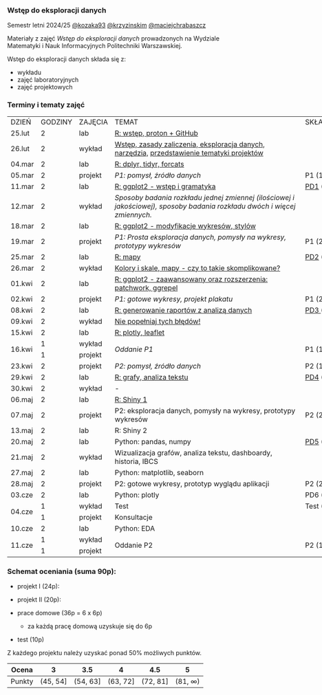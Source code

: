 ### Wstęp do eksploracji danych

Semestr letni 2024/25 [@kozaka93](https://github.com/kozaka93) [@krzyzinskim](https://github.com/krzyzinskim) [@maciejchrabaszcz ](https://github.com/maciejchrabaszcz )

Materiały z zajęć *Wstęp do eksploracji danych* prowadzonych na Wydziale Matematyki i Nauk Informacyjnych Politechniki Warszawskiej.

Wstęp do eksploracji danych składa się z:

-   wykładu
-   zajęć laboratoryjnych
-   zajęć projektowych

### Terminy i tematy zajęć 

<div class="tg-wrap"><table style="undefined;table-layout: fixed; width: 792px"><colgroup>
<col style="width: 55px">
<col style="width: 72px">
<col style="width: 65px">
<col style="width: 512px">
<col style="width: 88px">
</colgroup>
<tbody>
  <tr>
    <td>DZIEŃ</td>
    <td>GODZINY</td>
    <td>ZAJĘCIA</td>
    <td>TEMAT</td>
    <td>SKŁADOWA</td>
  </tr>
  <tr>
    <td>25.lut</td>
    <td>2</td>
    <td>lab</td>
    <td><a href="https://github.com/kozaka93/2025L-ExploratoryDataAnalysis/tree/main/labs/lab01">R: wstęp, proton + GitHub</a></td>
    <td></td>
  </tr>
  <tr>
    <td>26.lut</td>
    <td>2</td>
    <td>wykład</td>
    <td><a href="https://github.com/kozaka93/2025L-ExploratoryDataAnalysis/blob/main/lectures/L01-intro.pdf">Wstęp, zasady zaliczenia, eksploracja danych, narzędzia,</a> <a href="https://github.com/kozaka93/2025L-ExploratoryDataAnalysis/tree/main/projects/project1">przedstawienie tematyki projektów</a></td>
    <td></td>
  </tr>
  <tr>
    <td>04.mar</td>
    <td>2</td>
    <td>lab</td>
    <td><a href="https://github.com/kozaka93/2025L-ExploratoryDataAnalysis/tree/main/labs/lab02">R: dplyr, tidyr, forcats</a></td>
    <td></td>
  </tr>
  <tr>
    <td>05.mar</td>
    <td>2</td>
    <td>projekt</td>
    <td><i>P1: pomysł, źródło danych</i></td>
    <td>P1 (1p)</td>
  </tr>
  <tr>
    <td>11.mar</td>
    <td>2</td>
    <td>lab</td>
    <td><a href="https://github.com/kozaka93/2025L-ExploratoryDataAnalysis/tree/main/labs/lab03">R: ggplot2 - wstęp i gramatyka</a></td>
    <td><a href="https://github.com/kozaka93/2025L-ExploratoryDataAnalysis/issues/44">PD1</a> (6p)</td>
  </tr>
  <tr>
    <td>12.mar</td>
    <td>2</td>
    <td>wykład</td>
    <td><i>Sposoby badania rozkładu jednej zmiennej (ilościowej i jakościowej), sposoby badania rozkładu dwóch i więcej zmiennych.</i></td>
    <td></td>
  </tr>
  <tr>
    <td>18.mar</td>
    <td>2</td>
    <td>lab</td>
    <td><a href="https://github.com/kozaka93/2025L-ExploratoryDataAnalysis/tree/main/labs/lab04">R: ggplot2 - modyfikacje wykresów, stylów</a></td>
    <td></td>
  </tr>
  <tr>
    <td>19.mar</td>
    <td>2</td>
    <td>projekt</td>
    <td><i>P1: Prosta eksploracja danych, pomysły na wykresy, prototypy wykresów</i> </td>
    <td>P1 (2p)</td>
  </tr>
  <tr>
    <td>25.mar</td>
    <td>2</td>
    <td>lab</td>
    <td><a href="https://github.com/kozaka93/2025L-ExploratoryDataAnalysis/tree/main/labs/lab05">R: mapy</a></td>
    <td><a href="https://github.com/kozaka93/2025L-ExploratoryDataAnalysis/issues/114">PD2</a> (6p)</td>
  </tr>
  <tr>
    <td>26.mar</td>
    <td>2</td>
    <td>wykład</td>
    <td><a href="https://github.com/kozaka93/2025L-ExploratoryDataAnalysis/blob/main/lectures/L03-colors-scales-maps.pdf">Kolory i skale, mapy - czy to takie skomplikowane?</a></td>
    <td></td>
  </tr>
  <tr>
    <td>01.kwi</td>
    <td>2</td>
    <td>lab</td>
    <td><a href="https://github.com/kozaka93/2025L-ExploratoryDataAnalysis/tree/main/labs/lab06">R: ggplot2 - zaawansowany oraz rozszerzenia: patchwork, ggrepel</a></td>
    <td></td>
  </tr>
  <tr>
    <td>02.kwi</td>
    <td>2</td>
    <td>projekt</td>
    <td><i>P1: gotowe wykresy, projekt plakatu </i></td>
    <td>P1 (2p)</td>
  </tr>
  <tr>
    <td>08.kwi</td>
    <td>2</td>
    <td>lab</td>
    <td><a href="https://github.com/kozaka93/2025L-ExploratoryDataAnalysis/tree/main/labs/lab07">R: generowanie raportów z analizą danych</a></td>
    <td><a href="https://github.com/kozaka93/2025L-ExploratoryDataAnalysis/issues/172">PD3 </a>(6p)</td>
  </tr>
  <tr>
    <td>09.kwi</td>
    <td>2</td>
    <td>wykład</td>
    <td><a href="https://github.com/kozaka93/2025L-ExploratoryDataAnalysis/blob/main/lectures/L04-mistakes.pdf">Nie popełniaj tych błędów!</a></td>
    <td></td>
  </tr>
  <tr>
    <td>15.kwi</td>
    <td>2</td>
    <td>lab</td>
    <td><a href="https://github.com/kozaka93/2025L-ExploratoryDataAnalysis/tree/main/labs/lab08">R: plotly, leaflet</a></td>
    <td></td>
  </tr>
  <tr>
    <td rowspan="2">16.kwi</td>
    <td>1</td>
    <td>wykład</td>
    <td rowspan="2"><i>Oddanie P1</i></td>
    <td rowspan="2">P1 (19p)</td>
  </tr>
  <tr>
    <td>1</td>
    <td>projekt</td>
  </tr>
  <tr>
    <td>23.kwi</td>
    <td>2</td>
    <td>projekt</td>
    <td><i>P2: pomysł, źródło danych</i></td>
    <td>P2 (1p)</td>
  </tr>
  <tr>
    <td>29.kwi</td>
    <td>2</td>
    <td>lab</td>
    <td><a href="https://github.com/kozaka93/2025L-ExploratoryDataAnalysis/tree/main/labs/lab09">R: grafy, analiza tekstu</a></td>
    <td><a href="https://github.com/kozaka93/2025L-ExploratoryDataAnalysis/issues/234">PD4</a> (6p)</td>
  </tr>
  <tr>
    <td>30.kwi</td>
    <td>2</td>
    <td>wykład</td>
    <td>-</td>
    <td></td>
  </tr>
  <tr>
    <td>06.maj</td>
    <td>2</td>
    <td>lab</td>
    <td><a href="https://github.com/kozaka93/2025L-ExploratoryDataAnalysis/tree/main/labs/lab10">R: Shiny 1</a></td>
    <td></td>
  </tr>
  <tr>
    <td>07.maj</td>
    <td>2</td>
    <td>projekt</td>
    <td>P2: eksploracja danych, pomysły na wykresy, prototypy wykresów</td>
    <td>P2 (2p)</td>
  </tr>
  <tr>
    <td>13.maj</td>
    <td>2</td>
    <td>lab</td>
    <td>R: Shiny 2</td>
    <td></td>
  </tr>
  <tr>
    <td>20.maj</td>
    <td>2</td>
    <td>lab</td>
    <td>Python: pandas, numpy</td>
    <td><a href="https://github.com/kozaka93/2025L-ExploratoryDataAnalysis/issues/308">PD5</a> (6p)</td>
  </tr>
  <tr>
    <td>21.maj</td>
    <td>2</td>
    <td>wykład</td>
    <td>Wizualizacja grafów, analiza tekstu, dashboardy, historia, IBCS</td>
    <td></td>
  </tr>
  <tr>
    <td>27.maj</td>
    <td>2</td>
    <td>lab</td>
    <td>Python: matplotlib, seaborn</td>
    <td></td>
  </tr>
  <tr>
    <td>28.maj</td>
    <td>2</td>
    <td>projekt</td>
    <td>P2: gotowe wykresy, prototyp wyglądu aplikacji</td>
    <td>P2 (2p)</td>
  </tr>
  <tr>
    <td>03.cze</td>
    <td>2</td>
    <td>lab</td>
    <td>Python: plotly</td>
    <td>PD6 (6p)</td>
  </tr>
  <tr>
    <td rowspan="2">04.cze</td>
    <td>1</td>
    <td>wykład</td>
    <td>Test</td>
    <td>Test (10p)</td>
  </tr>
  <tr>
    <td>1</td>
    <td>projekt</td>
    <td>Konsultacje</td>
    <td></td>
  </tr>
  <tr>
    <td>10.cze</td>
    <td>2</td>
    <td>lab</td>
    <td>Python: EDA</td>
    <td></td>
  </tr>
  <tr>
    <td rowspan="2">11.cze</td>
    <td>1</td>
    <td>wykład</td>
    <td rowspan="2">Oddanie P2</td>
    <td rowspan="2">P2 (15p)</td>
  </tr>
  <tr>
    <td>1</td>
    <td>projekt</td>
  </tr>
</tbody></table></div>


### Schemat oceniania (suma 90p):

- projekt I (24p):

- projekt II (20p):

- prace domowe (36p = 6 x 6p)
	- za każdą pracę domową uzyskuje się do 6p

- test (10p)
    
    
Z każdego projektu należy uzyskać ponad 50% możliwych punktów.

| Ocena |  3 | 3.5 | 4 | 4.5 | 5 |
|:---:|:---:|:---:|:---:|:---:|:---:|
| Punkty   | (45, 54] | (54, 63] | (63, 72] | (72, 81] | (81, ∞) |

